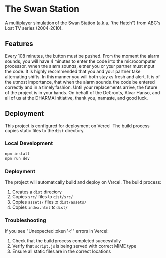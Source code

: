 # The Swan Station

A multiplayer simulation of the Swan Station (a.k.a. "the Hatch") from ABC's Lost TV series (2004-2010).

## Features

Every 108 minutes, the button must be pushed. From the moment the alarm sounds, you will have 4 minutes to enter the code into the microcomputer processor. When the alarm sounds, either you or your partner must input the code. It is highly recommended that you and your partner take alternating shifts. In this manner you will both stay as fresh and alert. It is of the utmost importance, that when the alarm sounds, the code be entered correctly and in a timely fashion. Until your replacements arrive, the future of the project is in your hands. On behalf of the DeGroots, Alvar Hanso, and all of us at the DHARMA Initiative, thank you, namaste, and good luck.

## Deployment

This project is configured for deployment on Vercel. The build process copies static files to the `dist` directory.

### Local Development

```bash
npm install
npm run dev
```

### Deployment

The project will automatically build and deploy on Vercel. The build process:

1. Creates a `dist` directory
2. Copies `src/` files to `dist/src/`
3. Copies `assets/` files to `dist/assets/`
4. Copies `index.html` to `dist/`

### Troubleshooting

If you see "Unexpected token '<'" errors in Vercel:

1. Check that the build process completed successfully
2. Verify that `script.js` is being served with correct MIME type
3. Ensure all static files are in the correct locations
